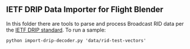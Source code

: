 ## IETF DRIP Data Importer for Flight Blender

In this folder there are tools to parse and process Broadcast RID data per the [IETF DRIP standard](https://datatracker.ietf.org/wg/drip/about/). To run a sample:

```
python import-drip-decoder.py 'data/rid-test-vectors'

```
